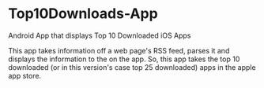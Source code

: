 # Top10Downloads-App
Android App that displays Top 10 Downloaded iOS Apps

This app takes information off a web page's RSS feed, parses it and displays the information to the on the app. So, this app takes the top 10 downloaded (or in this version's case top 25 downloaded) apps in the apple app store. 

